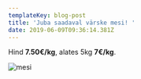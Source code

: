 ```yaml
---
templateKey: blog-post
title: 'Juba saadaval värske mesi! '
date: 2019-06-09T09:36:14.381Z
---
```

Hind **7.50€/kg**, alates 5kg **7€/kg**.

![mesi](/img/mesi.jpeg)
